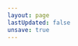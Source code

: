 ```yaml
---
layout: page
lastUpdated: false
unsave: true
---
```


<script setup>
import MyCategory from '../.vitepress/components/my/category.vue'
</script>

<MyCategory />
